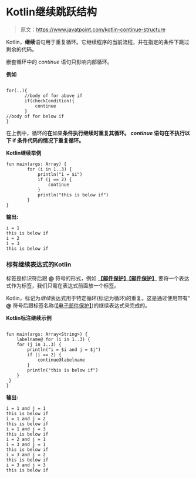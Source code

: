 # Kotlin继续跳跃结构

> 原文：<https://www.javatpoint.com/kotlin-continue-structure>

Kotlin，**继续**语句用于重复循环。它继续程序的当前流程，并在指定的条件下跳过剩余的代码。

嵌套循环中的 *continue* 语句只影响内部循环。

**例如**

```

for(..){
       //body of for above if
       if(checkCondition){
           continue
       }
//body of for below if
}

```

在上例中，循环的**在**如果**条件执行继续时重复其循环。 *continue* 语句在不执行以下 if 条件代码的情况下重复循环。**

**Kotlin继续举例**

```
fun main(args: Array) {
        for (i in 1..3) {
            println("i = $i")
            if (j == 2) {
                continue
            }
            println("this is below if")
        }
} 
```

**输出:**

```
i = 1
this is below if
i = 2
i = 3
this is below if

```

### 标有继续表达式的Kotlin

标签是标识符后跟 **@** 符号的形式，例如 **[【邮件保护】](/cdn-cgi/l/email-protection)[【邮件保护】](/cdn-cgi/l/email-protection)** 要将一个表达式作为标签，我们只需在表达式前面放一个标签。

Kotlin，标记为*继续*表达式用于特定循环(标记为循环)的重复。这是通过使用带有“ **@** 符号后跟标签名称([【电子邮件保护】](/cdn-cgi/l/email-protection))的继续表达式来完成的。

**Kotlin标注继续示例**

```

fun main(args: Array<String>) {
    labelname@ for (i in 1..3) {
    for (j in 1..3) {
        println("i = $i and j = $j")
        if (i == 2) {
            continue@labelname
        }
        println("this is below if")
    }
 }
}

```

**输出:**

```
i = 1 and j = 1
this is below if
i = 1 and j = 2
this is below if
i = 1 and j = 3
this is below if
i = 2 and j = 1
i = 3 and j = 1
this is below if
i = 3 and j = 2
this is below if
i = 3 and j = 3
this is below if

```